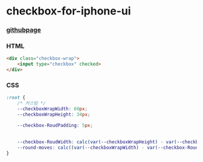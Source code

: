 # checkbox-for-iphone-ui

### [githubpage](https://soonya27.github.io/modal.js/)


### HTML
```html
<div class="checkbox-wrap">
    <input type="checkbox" checked>
</div>
```


### CSS
```css
:root {
    /* 커스텀 */
    --checkboxWrapWidth: 60px;
    --checkboxWrapHeight: 34px;

    --checkbox-RoudPadding: 5px;
    
    
    --checkbox-RoudWidth: calc(var(--checkboxWrapHeight) - var(--checkbox-RoudPadding)*2);
    --round-moves: calc((var(--checkboxWrapWidth) - var(--checkbox-RoudPadding)*2) - var(--checkbox-RoudWidth));
}
```
